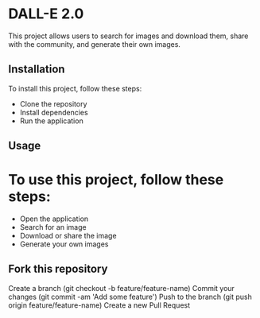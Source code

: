 # DALL-E 2.0

This project allows users to search for images and download them, share with the community, and generate their own images.

## Installation
To install this project, follow these steps:

* Clone the repository
* Install dependencies
* Run the application
## Usage
# To use this project, follow these steps:

* Open the application
* Search for an image
* Download or share the image
* Generate your own images

## Fork this repository
Create a branch (git checkout -b feature/feature-name)
Commit your changes (git commit -am 'Add some feature')
Push to the branch (git push origin feature/feature-name)
Create a new Pull Request
